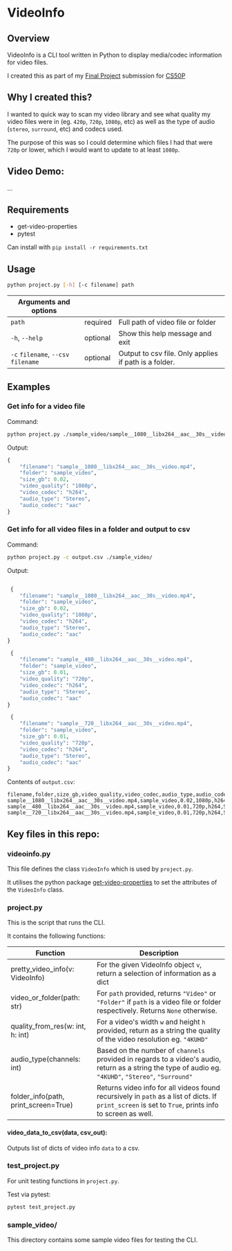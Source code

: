 # VideoInfo

## Overview

VideoInfo is a CLI tool written in Python to display media/codec information for video files.

I created this as part of my [Final Project](https://cs50.harvard.edu/python/2022/project/) submission for [CS50P](https://cs50.harvard.edu/python/2022/)


## Why I created this?
I wanted to quick way to scan my video library and see what quality my video files were in (eg. `420p`, `720p`, `1080p`, etc) as well as the type of audio (`stereo`, `surround`, etc) and codecs used. 

The purpose of this was so I could determine which files I had that were `720p` or lower, which I would want to update to at least `1080p`.


## Video Demo:  
...


## Requirements
- get-video-properties
- pytest

Can install with `pip install -r requirements.txt`

## Usage
```sh
python project.py [-h] [-c filename] path
```
| Arguments and options               |          |                                                       |
| ----------------------------------- | -------- | ----------------------------------------------------- |
| `path`                              | required | Full path of video file or folder                     |
| `-h`, `--help`                      | optional | Show this help message and exit                       |
| `-c` `filename`, `--csv` `filename` | optional | Output to csv file. Only applies if path is a folder. |

## Examples

### Get info for a video file

Command:
```sh
python project.py ./sample_video/sample__1080__libx264__aac__30s__video.mp4
```

Output:
```python
{
    "filename": "sample__1080__libx264__aac__30s__video.mp4",
    "folder": "sample_video",
    "size_gb": 0.02,
    "video_quality": "1080p",
    "video_codec": "h264",
    "audio_type": "Stereo",
    "audio_codec": "aac"
}
```

### Get info for all video files in a folder and output to csv

Command:
```sh
python project.py -c output.csv ./sample_video/
```

Output:
```python

 {
    "filename": "sample__1080__libx264__aac__30s__video.mp4",
    "folder": "sample_video",
    "size_gb": 0.02,
    "video_quality": "1080p",
    "video_codec": "h264",
    "audio_type": "Stereo",
    "audio_codec": "aac"
}

 {
    "filename": "sample__480__libx264__aac__30s__video.mp4",
    "folder": "sample_video",
    "size_gb": 0.01,
    "video_quality": "720p",
    "video_codec": "h264",
    "audio_type": "Stereo",
    "audio_codec": "aac"
}

 {
    "filename": "sample__720__libx264__aac__30s__video.mp4",
    "folder": "sample_video",
    "size_gb": 0.01,
    "video_quality": "720p",
    "video_codec": "h264",
    "audio_type": "Stereo",
    "audio_codec": "aac"
}
```

Contents of `output.csv`:

```csv
filename,folder,size_gb,video_quality,video_codec,audio_type,audio_codec
sample__1080__libx264__aac__30s__video.mp4,sample_video,0.02,1080p,h264,Stereo,aac
sample__480__libx264__aac__30s__video.mp4,sample_video,0.01,720p,h264,Stereo,aac
sample__720__libx264__aac__30s__video.mp4,sample_video,0.01,720p,h264,Stereo,aac
```

## Key files in this repo:

### videoinfo.py
This file defines the class `VideoInfo` which is used by `project.py`.

It utilises the python package [get-video-properties](https://pypi.org/project/get-video-properties/) to set the attributes of the `VideoInfo` class.

### project.py
This is the script that runs the CLI.

It contains the following functions:

| Function                             | Description                                                                                                                                            |
| ------------------------------------ | ------------------------------------------------------------------------------------------------------------------------------------------------------ |
| pretty_video_info(v: VideoInfo)      | For the given VideoInfo object `v`, return a selection of information as a dict                                                                        |
| video_or_folder(path: str)           | For `path` provided, returns `"Video"` or `"Folder"` if `path` is a video file or folder respectively. Returns `None` otherwise.                       |
| quality_from_res(w: int, h: int)     | For a video's width `w` and height `h` provided, return as a string the quality of the video resolution eg. `"4KUHD"`                                  |
| audio_type(channels: int)            | Based on the number of `channels` provided in regards to a video's audio, return as a string the type of audio eg. `"4KUHD"`, `"Stereo"`, `"Surround"` |
| folder_info(path, print_screen=True) | Returns video info for all videos found recursively in `path` as a list of dicts. If `print_screen` is set to `True`, prints info to screen as well.   |

#### video_data_to_csv(data, csv_out):
Outputs list of dicts of video info `data` to a csv.

### test_project.py
For unit testing functions in `project.py`.

Test via pytest:
```sh
pytest test_project.py
```

### sample_video/
This directory contains some sample video files for testing the CLI.